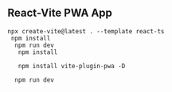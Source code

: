 ## React-Vite PWA App

```
npx create-vite@latest . --template react-ts
 npm install
  npm run dev
   npm install

   npm install vite-plugin-pwa -D

  npm run dev
```
